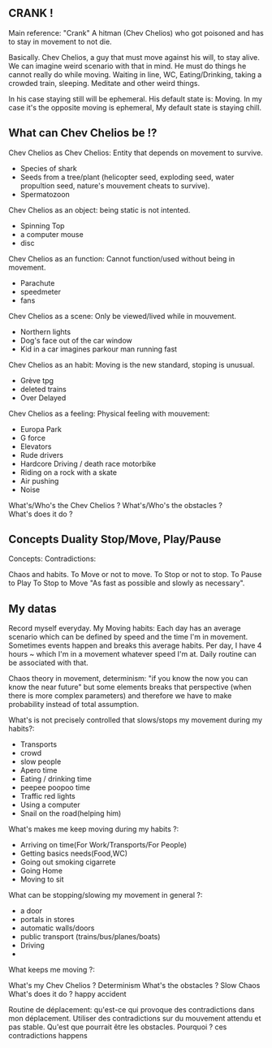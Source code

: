 ## CRANK !
Main reference: "Crank" A hitman (Chev Chelios) who got poisoned and has to stay in movement to not die.

Basically. Chev Chelios, a guy that must move against his will, to stay alive. We can imagine weird scenario with that in mind. He must do things he cannot really do while moving. Waiting in line, WC, Eating/Drinking, taking a crowded train, sleeping. Meditate and other weird things.

In his case staying still will be ephemeral. His default state is: Moving.
In my case it's the opposite moving is ephemeral, My default state is staying chill.

## What can Chev Chelios be !?
Chev Chelios as Chev Chelios: Entity that depends on movement to survive.
- Species of shark
- Seeds from a tree/plant (helicopter seed, exploding seed, water propultion seed, nature's mouvement cheats to survive).
- Spermatozoon

Chev Chelios as an object: being static is not intented.
- Spinning Top
- a computer mouse
- disc

Chev Chelios as an function: Cannot function/used without being in movement.
- Parachute
- speedmeter
- fans

Chev Chelios as a scene: Only be viewed/lived while in mouvement.
- Northern lights
- Dog's face out of the car window
- Kid in a car imagines parkour man running fast 

Chev Chelios as an habit: Moving is the new standard, stoping is unusual.
- Grève tpg
- deleted trains
- Over Delayed


Chev Chelios as a feeling: Physical feeling with mouvement:
- Europa Park
- G force
- Elevators
- Rude drivers
- Hardcore Driving / death race motorbike
- Riding on a rock with a skate
- Air pushing
- Noise


What's/Who's the Chev Chelios ? 
What's/Who's the obstacles ?  
What's does it do ? 

## Concepts Duality Stop/Move, Play/Pause

Concepts:
Contradictions:

Chaos and habits.
To Move or not to move.
To Stop or not to stop.
To Pause to Play
To Stop to Move
"As fast as possible and slowly as necessary".


## My datas 

Record myself everyday. My Moving habits: Each day has an average scenario which can be defined by speed and the time I'm in movement. Sometimes events happen and breaks this average habits.  Per day, I have 4 hours ~ which I'm in a movement whatever speed I'm at. Daily routine can be associated with that.

Chaos theory in movement, determinism:
"if you know the now you can know the near future" but some elements breaks that perspective (when there is more complex parameters) and therefore we have to make probability instead of total assumption.

What's is not precisely controlled that slows/stops my movement during my habits?:

- Transports
- crowd
- slow people
- Apero time
- Eating / drinking time
- peepee poopoo time
- Traffic red lights
- Using a computer
- Snail on the road(helping him)


What's makes me keep moving during my habits ?:

- Arriving on time(For Work/Transports/For People)
- Getting basics needs(Food,WC)
- Going out smoking cigarrete
- Going Home
- Moving to sit


What can be stopping/slowing my movement in general ?:
- a door
- portals in stores
- automatic walls/doors
- public transport (trains/bus/planes/boats)
- Driving
- 

What keeps me moving ?:

What's my Chev Chelios ? Determinism
What's the obstacles ? Slow Chaos
What's does it do ? happy accident



Routine de déplacement: qu'est-ce qui provoque des contradictions dans mon déplacement.
Utiliser des contradictions sur du mouvement attendu et pas stable.
Qu'est que pourrait être les obstacles. Pourquoi ? ces contradictions happens

